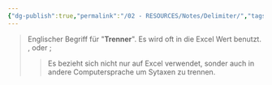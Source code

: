 ```yaml
---
{"dg-publish":true,"permalink":"/02 - RESOURCES/Notes/Delimiter/","tags":["code"],"noteIcon":"","updated":"2024-10-17T00:00:00.291+02:00"}
---
```


> Englischer Begriff für "**Trenner**".
> Es wird oft in die Excel Wert benutzt.
> ${,}$ oder ${;}$
>>Es bezieht sich nicht nur auf Excel verwendet, sonder auch in andere Computersprache um Sytaxen zu trennen. 
